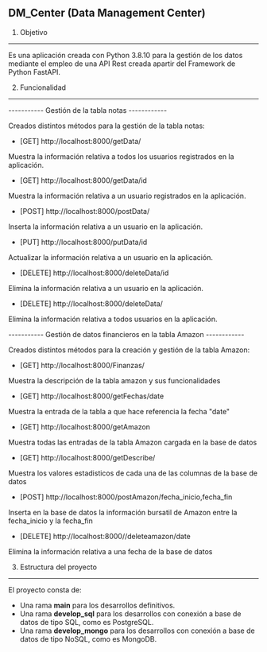 DM_Center (Data Management Center)
----------------------------------

1. Objetivo
-----------

Es una aplicación creada con Python 3.8.10 para la gestión de los datos mediante el empleo de una API Rest creada apartir del Framework de Python FastAPI.

2. Funcionalidad
----------------

----------- Gestión de la tabla notas ------------

Creados distintos métodos para la gestión de la tabla notas:

* [GET] http://localhost:8000/getData/

Muestra la información relativa a todos los usuarios registrados en la aplicación.

* [GET] http://localhost:8000/getData/id

Muestra la información relativa a un usuario registrados en la aplicación.

* [POST] http://localhost:8000/postData/

Inserta la información relativa a un usuario en la aplicación.

* [PUT] http://localhost:8000/putData/id

Actualizar la información relativa a un usuario en la aplicación.

* [DELETE] http://localhost:8000/deleteData/id

Elimina la información relativa a un usuario en la aplicación.

* [DELETE] http://localhost:8000/deleteData/

Elimina la información relativa a todos usuarios en la aplicación.



----------- Gestión de datos financieros en la tabla Amazon ------------

Creados distintos métodos para la creación y gestión de la tabla Amazon:

* [GET] http://localhost:8000/Finanzas/

Muestra la descripción de la tabla amazon y sus funcionalidades

* [GET] http://localhost:8000/getFechas/date

Muestra la entrada de la tabla a que hace referencia la fecha "date"

* [GET] http://localhost:8000/getAmazon

Muestra todas las entradas de la tabla Amazon cargada en la base de datos

* [GET] http://localhost:8000/getDescribe/

Muestra los valores estadisticos de cada una de las columnas de la base de datos

* [POST] http://localhost:8000/postAmazon/fecha_inicio,fecha_fin

Inserta en la base de datos la información bursatil de Amazon entre la fecha_inicio y la fecha_fin

* [DELETE] http://localhost:8000//deleteamazon/date

Elimina la información relativa a una fecha de la base de datos


3. Estructura del proyecto
--------------------------

El proyecto consta de:
* Una rama **main** para los desarrollos definitivos.
* Una rama **develop_sql** para los desarrollos con conexión a base de datos de tipo SQL, como es PostgreSQL.
* Una rama **develop_mongo** para los desarrollos con conexión a base de datos de tipo NoSQL, como es MongoDB.
